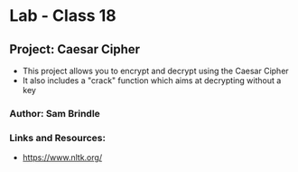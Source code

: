 # Lab - Class 18
## Project: Caesar Cipher
* This project allows you to encrypt and decrypt using the Caesar Cipher
* It also includes a "crack" function which aims at decrypting without a key
### Author: Sam Brindle
### Links and Resources:
* https://www.nltk.org/